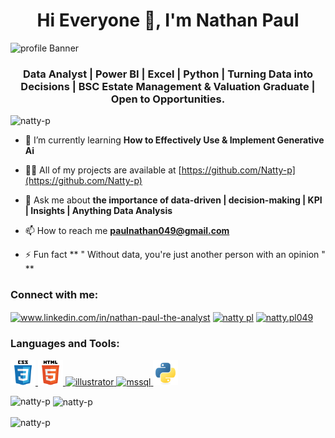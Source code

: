 <h1 align="center">Hi Everyone 👋, I'm Nathan Paul</h1>
  
  <img width="3264" height="1088" alt="profile Banner" src="https://github.com/user-attachments/assets/2d824952-022d-40ec-9f5f-aeb1b75fde77" />


<h3 align="center">Data Analyst | Power BI | Excel | Python | Turning Data into Decisions | BSC Estate Management & Valuation Graduate | Open to Opportunities.</h3>

<p align="left"> <img src="https://komarev.com/ghpvc/?username=natty-p&label=Profile%20views&color=0e75b6&style=flat" alt="natty-p" /> </p>

- 🌱 I’m currently learning **How to Effectively Use & Implement Generative Ai**

- 👨‍💻 All of my projects are available at [https://github.com/Natty-p](https://github.com/Natty-p)

- 💬 Ask me about **the importance of data-driven | decision-making | KPI | Insights | Anything Data Analysis**

- 📫 How to reach me **paulnathan049@gmail.com**

- ⚡ Fun fact ** " Without data, you're just another person with an opinion " **

<h3 align="left">Connect with me:</h3>
<p align="left">
<a href="https://linkedin.com/in/www.linkedin.com/in/nathan-paul-the-analyst" target="blank"><img align="center" src="https://raw.githubusercontent.com/rahuldkjain/github-profile-readme-generator/master/src/images/icons/Social/linked-in-alt.svg" alt="www.linkedin.com/in/nathan-paul-the-analyst" height="30" width="40" /></a>
<a href="https://fb.com/natty pl" target="blank"><img align="center" src="https://raw.githubusercontent.com/rahuldkjain/github-profile-readme-generator/master/src/images/icons/Social/facebook.svg" alt="natty pl" height="30" width="40" /></a>
<a href="https://instagram.com/natty.pl049" target="blank"><img align="center" src="https://raw.githubusercontent.com/rahuldkjain/github-profile-readme-generator/master/src/images/icons/Social/instagram.svg" alt="natty.pl049" height="30" width="40" /></a>
</p>

<h3 align="left">Languages and Tools:</h3>
<p align="left"> <a href="https://www.w3schools.com/css/" target="_blank" rel="noreferrer"> <img src="https://raw.githubusercontent.com/devicons/devicon/master/icons/css3/css3-original-wordmark.svg" alt="css3" width="40" height="40"/> </a> <a href="https://www.w3.org/html/" target="_blank" rel="noreferrer"> <img src="https://raw.githubusercontent.com/devicons/devicon/master/icons/html5/html5-original-wordmark.svg" alt="html5" width="40" height="40"/> </a> <a href="https://www.adobe.com/in/products/illustrator.html" target="_blank" rel="noreferrer"> <img src="https://www.vectorlogo.zone/logos/adobe_illustrator/adobe_illustrator-icon.svg" alt="illustrator" width="40" height="40"/> </a> <a href="https://www.microsoft.com/en-us/sql-server" target="_blank" rel="noreferrer"> <img src="https://www.svgrepo.com/show/303229/microsoft-sql-server-logo.svg" alt="mssql" width="40" height="40"/> </a> <a href="https://www.python.org" target="_blank" rel="noreferrer"> <img src="https://raw.githubusercontent.com/devicons/devicon/master/icons/python/python-original.svg" alt="python" width="40" height="40"/> </a> </p>

<p><img align="left" src="https://github-readme-stats.vercel.app/api/top-langs?username=natty-p&show_icons=true&locale=en&layout=compact" alt="natty-p" /></p>



<p>&nbsp;<img align="center" src="https://github-readme-stats.vercel.app/api?username=natty-p&show_icons=true&locale=en" alt="natty-p" /></p>



<p><img align="center" src="https://github-readme-streak-stats.herokuapp.com/?user=natty-p&" alt="natty-p" /></p>
